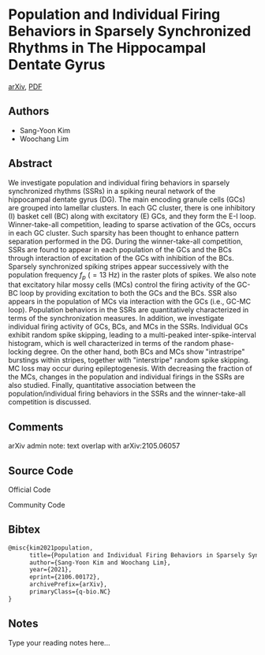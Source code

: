 
# Population and Individual Firing Behaviors in Sparsely Synchronized Rhythms in The Hippocampal Dentate Gyrus

[arXiv](https://arxiv.org/abs/2106.0172), [PDF](https://arxiv.org/pdf/2106.0172.pdf)

## Authors

- Sang-Yoon Kim
- Woochang Lim

## Abstract

We investigate population and individual firing behaviors in sparsely synchronized rhythms (SSRs) in a spiking neural network of the hippocampal dentate gyrus (DG). The main encoding granule cells (GCs) are grouped into lamellar clusters. In each GC cluster, there is one inhibitory (I) basket cell (BC) along with excitatory (E) GCs, and they form the E-I loop. Winner-take-all competition, leading to sparse activation of the GCs, occurs in each GC cluster. Such sparsity has been thought to enhance pattern separation performed in the DG. During the winner-take-all competition, SSRs are found to appear in each population of the GCs and the BCs through interaction of excitation of the GCs with inhibition of the BCs. Sparsely synchronized spiking stripes appear successively with the population frequency $f_p~ (= 13$ Hz) in the raster plots of spikes. We also note that excitatory hilar mossy cells (MCs) control the firing activity of the GC-BC loop by providing excitation to both the GCs and the BCs. SSR also appears in the population of MCs via interaction with the GCs (i.e., GC-MC loop). Population behaviors in the SSRs are quantitatively characterized in terms of the synchronization measures. In addition, we investigate individual firing activity of GCs, BCs, and MCs in the SSRs. Individual GCs exhibit random spike skipping, leading to a multi-peaked inter-spike-interval histogram, which is well characterized in terms of the random phase-locking degree. On the other hand, both BCs and MCs show "intrastripe" burstings within stripes, together with "interstripe" random spike skipping. MC loss may occur during epileptogenesis. With decreasing the fraction of the MCs, changes in the population and individual firings in the SSRs are also studied. Finally, quantitative association between the population/individual firing behaviors in the SSRs and the winner-take-all competition is discussed.

## Comments

arXiv admin note: text overlap with arXiv:2105.06057

## Source Code

Official Code



Community Code



## Bibtex

```tex
@misc{kim2021population,
      title={Population and Individual Firing Behaviors in Sparsely Synchronized Rhythms in The Hippocampal Dentate Gyrus}, 
      author={Sang-Yoon Kim and Woochang Lim},
      year={2021},
      eprint={2106.00172},
      archivePrefix={arXiv},
      primaryClass={q-bio.NC}
}
```

## Notes

Type your reading notes here...

